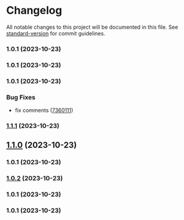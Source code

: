 # Changelog

All notable changes to this project will be documented in this file. See [standard-version](https://github.com/conventional-changelog/standard-version) for commit guidelines.

### 1.0.1 (2023-10-23)

### 1.0.1 (2023-10-23)

### 1.0.1 (2023-10-23)


### Bug Fixes

* fix comments ([7360111](https://github.com/nitya118/LocationTracker/commit/7360111b63bda7b69b808dad0618d0152df34927))

### [1.1.1](https://github.com/https://github.com/nitya118/LocationTracker.git/branchCompare?baseVersion=GTv1.1.0&targetVersion=GTv1.1.1) (2023-10-23)

## [1.1.0](https://github.com/nitya118/LocationTracker/compare/v1.0.2...v1.1.0) (2023-10-23)

### 1.0.1 (2023-10-23)

### [1.0.2](https://github.com/https://github.com/nitya118/LocationTracker.git/branchCompare?baseVersion=GTv1.0.1&targetVersion=GTv1.0.2) (2023-10-23)

### 1.0.1 (2023-10-23)

### 1.0.1 (2023-10-23)
